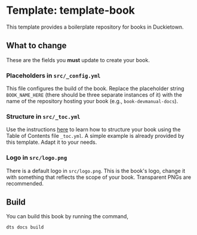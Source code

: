 # Template: template-book

This template provides a boilerplate repository for books in Duckietown.


## What to change

These are the fields you **must** update to create your book.


### Placeholders in `src/_config.yml`

This file configures the build of the book.
Replace the placeholder string `BOOK_NAME_HERE` (there should be three separate instances of it) with
the name of the repository hosting your book (e.g., `book-devmanual-docs`).


### Structure in `src/_toc.yml`

Use the instructions [here](https://jupyterbook.org/en/stable/structure/toc.html#structure-of-a-book)
to learn how to structure your book using the Table of Contents file `_toc.yml`.
A simple example is already provided by this template. Adapt it to your needs.


### Logo in `src/logo.png`

There is a default logo in `src/logo.png`. This is the book's logo, change it with something that 
reflects the scope of your book. Transparent PNGs are recommended.


## Build

You can build this book by running the command,

```shell
dts docs build
```
